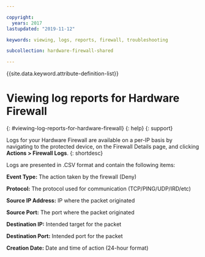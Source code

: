 ```yaml
---

copyright:
  years: 2017
lastupdated: "2019-11-12"

keywords: viewing, logs, reports, firewall, troubleshooting

subcollection: hardware-firewall-shared

---
```


{{site.data.keyword.attribute-definition-list}}

# Viewing log reports for Hardware Firewall
{: #viewing-log-reports-for-hardware-firewall}
{: help}
{: support}

Logs for your Hardware Firewall are available on a per-IP basis by navigating to the protected device, on the Firewall Details page, and clicking **Actions > Firewall Logs**.
{: shortdesc}

Logs are presented in .CSV format and contain the following items:

**Event Type:** The action taken by the firewall (Deny)

**Protocol:** The protocol used for communication (TCP/PING/UDP/IRD/etc)

**Source IP Address:** IP where the packet originated

**Source Port:** The port where the packet originated

**Destination IP:** Intended target for the packet

**Destination Port:** Intended port for the packet

**Creation Date:** Date and time of action (24-hour format)
